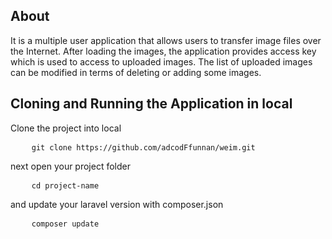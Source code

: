 <h2>About</h2>
<p>It is a multiple user application that allows users to transfer image files over the Internet.
After loading the images, the application provides access key which is used to access to uploaded images.
The list of uploaded images can be modified in terms of deleting or adding some images.
</p>

<h2>Cloning and Running the Application in local</h2>
<p>Clone the project into local</p>

<pre>
	<code class="language-bash">git clone https://github.com/adcodFfunnan/weim.git</code>
</pre>
<p>next open your project folder</p>
<pre>
	<code class="language-bash">cd project-name</code>
</pre>
<p>and update your laravel version with composer.json</p>
<pre>
	<code class="language-bash">composer update</code>
</pre>
